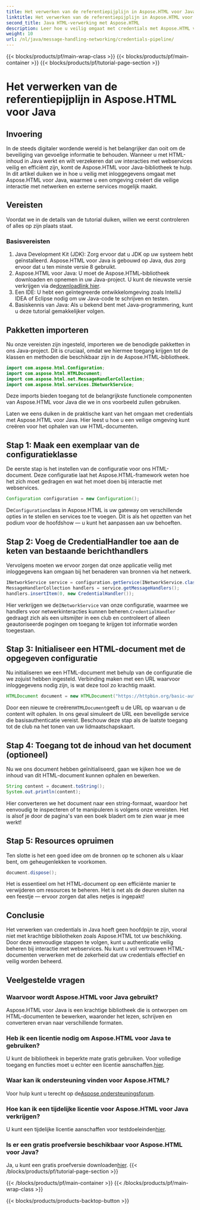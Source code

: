 ```yaml
---
title: Het verwerken van de referentiepijplijn in Aspose.HTML voor Java
linktitle: Het verwerken van de referentiepijplijn in Aspose.HTML voor Java
second_title: Java HTML-verwerking met Aspose.HTML
description: Leer hoe u veilig omgaat met credentials met Aspose.HTML voor Java in deze stapsgewijze handleiding. Ontdek essentiële tips en best practices.
weight: 10
url: /nl/java/message-handling-networking/credentials-pipeline/
---
```


{{< blocks/products/pf/main-wrap-class >}}
{{< blocks/products/pf/main-container >}}
{{< blocks/products/pf/tutorial-page-section >}}

# Het verwerken van de referentiepijplijn in Aspose.HTML voor Java

## Invoering
In de steeds digitaler wordende wereld is het belangrijker dan ooit om de beveiliging van gevoelige informatie te behouden. Wanneer u met HTML-inhoud in Java werkt en wilt verzekeren dat uw interacties met webservices veilig en efficiënt zijn, komt de Aspose.HTML voor Java-bibliotheek te hulp. In dit artikel duiken we in hoe u veilig met inloggegevens omgaat met Aspose.HTML voor Java, waarmee u een omgeving creëert die veilige interactie met netwerken en externe services mogelijk maakt.
## Vereisten
Voordat we in de details van de tutorial duiken, willen we eerst controleren of alles op zijn plaats staat. 
### Basisvereisten
1. Java Development Kit (JDK): Zorg ervoor dat u JDK op uw systeem hebt geïnstalleerd. Aspose.HTML voor Java is gebouwd op Java, dus zorg ervoor dat u ten minste versie 8 gebruikt.
2.  Aspose.HTML voor Java: U moet de Aspose.HTML-bibliotheek downloaden en opnemen in uw Java-project. U kunt de nieuwste versie verkrijgen via de[downloadlink hier](https://releases.aspose.com/html/java/).
3. Een IDE: U hebt een geïntegreerde ontwikkelomgeving zoals IntelliJ IDEA of Eclipse nodig om uw Java-code te schrijven en testen.
4. Basiskennis van Java: Als u bekend bent met Java-programmering, kunt u deze tutorial gemakkelijker volgen.
## Pakketten importeren
Nu onze vereisten zijn ingesteld, importeren we de benodigde pakketten in ons Java-project. Dit is cruciaal, omdat we hiermee toegang krijgen tot de klassen en methoden die beschikbaar zijn in de Aspose.HTML-bibliotheek.
```java
import com.aspose.html.Configuration;
import com.aspose.html.HTMLDocument;
import com.aspose.html.net.MessageHandlerCollection;
import com.aspose.html.services.INetworkService;
```
Deze imports bieden toegang tot de belangrijkste functionele componenten van Aspose.HTML voor Java die we in ons voorbeeld zullen gebruiken.

Laten we eens duiken in de praktische kant van het omgaan met credentials met Aspose.HTML voor Java. Hier leest u hoe u een veilige omgeving kunt creëren voor het ophalen van uw HTML-documenten.
## Stap 1: Maak een exemplaar van de configuratieklasse
De eerste stap is het instellen van de configuratie voor ons HTML-document. Deze configuratie laat het Aspose.HTML-framework weten hoe het zich moet gedragen en wat het moet doen bij interactie met webservices.
```java
Configuration configuration = new Configuration();
```
 De`Configuration`class in Aspose.HTML is uw gateway om verschillende opties in te stellen en services toe te voegen. Dit is als het opzetten van het podium voor de hoofdshow — u kunt het aanpassen aan uw behoeften.
## Stap 2: Voeg de CredentialHandler toe aan de keten van bestaande berichthandlers
Vervolgens moeten we ervoor zorgen dat onze applicatie veilig met inloggegevens kan omgaan bij het benaderen van bronnen via het netwerk.
```java
INetworkService service = configuration.getService(INetworkService.class);
MessageHandlerCollection handlers = service.getMessageHandlers();
handlers.insertItem(0, new CredentialHandler());
```
 Hier verkrijgen we de`INetworkService` van onze configuratie, waarmee we handlers voor netwerkinteracties kunnen beheren.`CredentialHandler` gedraagt zich als een uitsmijter in een club en controleert of alleen geautoriseerde pogingen om toegang te krijgen tot informatie worden toegestaan.
## Stap 3: Initialiseer een HTML-document met de opgegeven configuratie
Nu initialiseren we een HTML-document met behulp van de configuratie die we zojuist hebben ingesteld. Verbinding maken met een URL waarvoor inloggegevens nodig zijn, is wat deze tool zo krachtig maakt.
```java
HTMLDocument document = new HTMLDocument("https://httpbin.org/basic-auth/gebruikersnaam/securelystoredpassword", configuratie);
```
 Door een nieuwe te creëren`HTMLDocument`geeft u de URL op waarvan u de content wilt ophalen. In ons geval simuleert de URL een beveiligde service die basisauthenticatie vereist. Beschouw deze stap als de laatste toegang tot de club na het tonen van uw lidmaatschapskaart.
## Stap 4: Toegang tot de inhoud van het document (optioneel)
Nu we ons document hebben geïnitialiseerd, gaan we kijken hoe we de inhoud van dit HTML-document kunnen ophalen en bewerken.
```java
String content = document.toString();
System.out.println(content);
```
Hier converteren we het document naar een string-formaat, waardoor het eenvoudig te inspecteren of te manipuleren is volgens onze vereisten. Het is alsof je door de pagina's van een boek bladert om te zien waar je mee werkt!
## Stap 5: Resources opruimen
Ten slotte is het een goed idee om de bronnen op te schonen als u klaar bent, om geheugenlekken te voorkomen.
```java
document.dispose();
```
Het is essentieel om het HTML-document op een efficiënte manier te verwijderen om resources te beheren. Het is net als de deuren sluiten na een feestje — ervoor zorgen dat alles netjes is ingepakt!
## Conclusie
Het verwerken van credentials in Java hoeft geen hoofdpijn te zijn, vooral niet met krachtige bibliotheken zoals Aspose.HTML tot uw beschikking. Door deze eenvoudige stappen te volgen, kunt u authenticatie veilig beheren bij interactie met webservices. Nu kunt u vol vertrouwen HTML-documenten verwerken met de zekerheid dat uw credentials effectief en veilig worden beheerd.

## Veelgestelde vragen
### Waarvoor wordt Aspose.HTML voor Java gebruikt?
Aspose.HTML voor Java is een krachtige bibliotheek die is ontworpen om HTML-documenten te bewerken, waaronder het lezen, schrijven en converteren ervan naar verschillende formaten.
### Heb ik een licentie nodig om Aspose.HTML voor Java te gebruiken?
 U kunt de bibliotheek in beperkte mate gratis gebruiken. Voor volledige toegang en functies moet u echter een licentie aanschaffen.[hier](https://purchase.aspose.com/buy).
### Waar kan ik ondersteuning vinden voor Aspose.HTML?
 Voor hulp kunt u terecht op de[Aspose ondersteuningsforum](https://forum.aspose.com/c/html/29).
### Hoe kan ik een tijdelijke licentie voor Aspose.HTML voor Java verkrijgen?
 U kunt een tijdelijke licentie aanschaffen voor testdoeleinden[hier](https://purchase.aspose.com/temporary-license/).
### Is er een gratis proefversie beschikbaar voor Aspose.HTML voor Java?
 Ja, u kunt een gratis proefversie downloaden[hier](https://releases.aspose.com/).
{{< /blocks/products/pf/tutorial-page-section >}}

{{< /blocks/products/pf/main-container >}}
{{< /blocks/products/pf/main-wrap-class >}}

{{< blocks/products/products-backtop-button >}}
